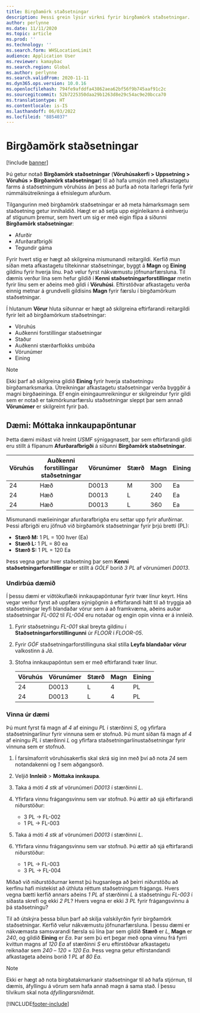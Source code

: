 ```yaml
---
title: Birgðamörk staðsetningar
description: Þessi grein lýsir virkni fyrir birgðamörk staðsetningar.
author: perlynne
ms.date: 11/11/2020
ms.topic: article
ms.prod: ''
ms.technology: ''
ms.search.form: WHSLocationLimit
audience: Application User
ms.reviewer: kamaybac
ms.search.region: Global
ms.author: perlynne
ms.search.validFrom: 2020-11-11
ms.dyn365.ops.version: 10.0.16
ms.openlocfilehash: 794fe9afddfa43862aea62bf56f9b745aaf91c2c
ms.sourcegitcommit: 52b7225350daa29b1263d8e29c54ac9e20bcca70
ms.translationtype: HT
ms.contentlocale: is-IS
ms.lasthandoff: 06/03/2022
ms.locfileid: "8854037"
---
```

# <a name="location-stocking-limits"></a>Birgðamörk staðsetningar

[!include [banner](../includes/banner.md)]

Þú getur notað **Birgðamörk staðsetningar** (**Vöruhúsakerfi \> Uppsetning \> Vöruhús \> Birgðamörk staðsetningar**) til að hafa umsjón með afkastagetu farms á staðsetningum vöruhúss án þess að þurfa að nota ítarlegri ferla fyrir rúmmálsútreikninga á efnislegum afurðum.

Tilgangurinn með birgðamörk staðsetningar er að meta hámarksmagn sem staðsetning getur innihaldið. Hægt er að setja upp eiginleikann á einhverju af stigunum þremur, sem hvert um sig er með eigin flipa á síðunni **Birgðamörk staðsetningar**:

- Afurðir
- Afurðarafbrigði
- Tegundir gáma

Fyrir hvert stig er hægt að skilgreina mismunandi reitargildi. Kerfið mun síðan meta afkastagetu tiltekinnar staðsetningar, byggt á **Magn** og **Eining** gildinu fyrir hverja línu. Það velur fyrst nákvæmustu jöfnunarfærsluna. Til dæmis verður lína sem hefur gildið í **Kenni staðsetningarforstillingar** metin fyrir línu sem er aðeins með gildi í **Vöruhúsi**. Eftirstöðvar afkastagetu verða einnig metnar á grundvelli gildisins **Magn** fyrir færslu í birgðamörkum staðsetningar.

Í hlutanum **Vörur** hluta síðunnar er hægt að skilgreina eftirfarandi reitargildi fyrir leit að birgðamörkum staðsetningar:

- Vöruhús
- Auðkenni forstillingar staðsetningar
- Staður
- Auðkenni stærðarflokks umbúða
- Vörunúmer
- Eining

> [!NOTE]
> Ekki þarf að skilgreina gildið **Eining** fyrir hverja staðsetningu birgðamarksmarka. Útreikningar afkastagetu staðsetningar verða byggðir á magni birgðaeininga. Ef engin einingaumreikningur er skilgreindur fyrir gildi sem er notað er takmörkunarfærslu staðsetningar sleppt þar sem annað **Vörunúmer** er skilgreint fyrir það.

## <a name="example--purchase-order-receiving"></a>Dæmi: Móttaka innkaupapöntunar

Þetta dæmi miðast við hreint *USMF* sýnigagnasett, þar sem eftirfarandi gildi eru stillt á flipanum **Afurðarafbrigði** á síðunni **Birgðamörk staðsetningar**.

| Vöruhús | Auðkenni forstillingar staðsetningar | Vörunúmer | Stærð | Magn | Eining |
|-----------|---------------------|-------------|------|----------|------|
| 24        | Hæð               | D0013       | M    | 300      | Ea   |
| 24        | Hæð               | D0013       | L    | 240      | Ea   |
| 24        | Hæð               | D0013       | L    | 360      | Ea   |

Mismunandi mælieiningar afurðarafbrigða eru settar upp fyrir afurðirnar. Þessi afbrigði eru jöfnuð við birgðamörk staðsetningar fyrir þrjú bretti (PL):

- **Stærð M:** 1 PL = 100 hver (Ea)
- **Stærð L:** 1 PL = 80 ea
- **Stærð S:** 1 PL = 120 Ea

Þess vegna getur hver staðsetning þar sem **Kenni staðsetningarforstillingar** er stillt á *GÓLF* borið *3* *PL* af vörunúmeri *D0013*.

### <a name="prepare-for-the-example"></a>Undirbúa dæmið

Í þessu dæmi er viðtökuflæði innkaupapöntunar fyrir tvær línur keyrt. Hins vegar verður fyrst að uppfæra sýnigögnin á eftirfarandi hátt til að tryggja að staðsetningar leyfi blandaðar vörur sem á að framkvæma, aðeins auðar staðsetningar *FL-002* til *FL-004* eru notaðar og engin opin vinna er á innleið.

1. Fyrir staðsetningu *FL-001* skal breyta gildinu í **Staðsetningarforstillingunni** úr *FLOOR* í *FLOOR-05*.
1. Fyrir *GÓF* staðsetningarforstillinguna skal stilla **Leyfa blandaðar vörur** valkostinn á *Já*.
1. Stofna innkaupapöntun sem er með eftirfarandi tvær línur.

    | Vöruhús | Vörunúmer | Stærð | Magn | Eining |
    |-----------|-------------|------|----------|------|
    | 24        | D0013       | L    | 4        | PL   |
    | 24        | D0013       | L    | 4        | PL   |

### <a name="process-the-example"></a>Vinna úr dæmi

Þú munt fyrst fá magn af *4* af einingu *PL* í stærðinni *S*, og yfirfara staðsetningarlínur fyrir vinnuna sem er stofnuð. Þú munt síðan fá magn af *4* af einingu *PL* í stærðinni *L* og yfirfara staðsetningarlínustaðsetningar fyrir vinnuna sem er stofnuð.

1. Í farsímaforrit vöruhúsakerfis skal skrá sig inn með því að nota *24* sem notandakenni og *1* sem aðgangsorð.
1. Veljið **Innleið** \> **Móttaka innkaupa**.
1. Taka á móti *4* *stk* af vörunúmeri *D0013* í stærðinni *L*.
1. Yfirfara vinnu frágangsvinnu sem var stofnuð. Þú ættir að sjá eftirfarandi niðurstöður:

    - 3 PL -\> FL-002
    - 1 PL -\> FL-003

1. Taka á móti *4* *stk* af vörunúmeri *D0013* í stærðinni *L*.
1. Yfirfara vinnu frágangsvinnu sem var stofnuð. Þú ættir að sjá eftirfarandi niðurstöður:

    - 1 PL -\> FL-003
    - 3 PL -\> FL-004

Miðað við niðurstöðurnar kemst þú hugsanlega að þeirri niðurstöðu að kerfinu hafi mistekist að úthluta réttum staðsetningum frágangs. Hvers vegna bætti kerfið annars aðeins *1* *PL* af stærðinni *L* á staðsetningu *FL-003* í síðasta skrefi og ekki *2* *PL*? Hvers vegna er ekki *3* *PL* fyrir frágangsvinnu á þá staðsetningu?

Til að útskýra þessa bilun þarf að skilja valskilyrðin fyrir birgðamörk staðsetningar. Kerfið velur nákvæmustu jöfnunarfærsluna. Í þessu dæmi er nákvæmasta samsvarandi færsla sú lína þar sem gildið **Stærð** er *L*, **Magn** er *240*, og gildið **Eining** er *Ea*. Þar sem þú ert þegar með opna vinnu frá fyrri kvittun magns af *120* *Ea* af stærðinni *S* eru eftirstöðvar afkastagetu reiknaðar sem *240* – *120* = *120* *Ea*. Þess vegna getur eftirstandandi afkastageta aðeins borið *1* *PL* af *80* *Ea*.

> [!NOTE]
> Ekki er hægt að nota birgðatakmarkanir staðsetningar til að hafa stjórnun, til dæmis, áfyllingu á vörum sem hafa annað magn á sama stað. Í þessu tilvikum skal nota *áfyllingarsniðmát*.


[!INCLUDE[footer-include](../../includes/footer-banner.md)]